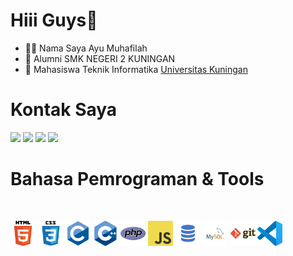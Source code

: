 # Hiii Guys👋

- 👨‍💻 Nama Saya Ayu Muhafilah
- :school: Alumni SMK NEGERI 2 KUNINGAN
- :school: Mahasiswa Teknik Informatika [Universitas Kuningan ](https://uniku.ac.id/)

# Kontak Saya
<a href="https://instagram.com/ayumuhafilah10" style="text-decoration: none;" target="_blank">
    <img src="https://img.shields.io/badge/instagram-%23E4405F?&style=for-the-badge&logo=instagram&logoColor=white" />
</a>
<a href="https://t.me/ayumuhafilah" style="text-decoration: none;" target="_blank">
    <img src="https://img.shields.io/badge/telegram-%2326A5F8?&style=for-the-badge&logo=telegram&logoColor=white" />
</a>
<a href="mailto:ayumuhafilah10@gmail.com" style="text-decoration: none;" target="_blank">
    <img src="https://img.shields.io/badge/email-%23EA4335?&style=for-the-badge&logo=gmail&logoColor=white" />
</a>
<a href="https://www.linkedin.com/in/ayu-muhafilah-36a9311a8" style="text-decoration: none;" target="_blank">
    <img src="https://img.shields.io/badge/linkedin-%2326A5F8?&style=for-the-badge&logo=linkedin&logoColor=white" />
</a>

# Bahasa Pemrograman & Tools

<br>

<img src="https://raw.githubusercontent.com/github/explore/80688e429a7d4ef2fca1e82350fe8e3517d3494d/topics/html/html.png"
    text-align="center" alt="HTML5" width="40" height="40" />
<img src="https://raw.githubusercontent.com/github/explore/80688e429a7d4ef2fca1e82350fe8e3517d3494d/topics/css/css.png"
    text-align="center" alt="CSS3" width="40" height="40" />
<img src="https://raw.githubusercontent.com/devicons/devicon/master/icons/c/c-original.svg" alt="c" width="40"
    height="40" />
<img src="https://raw.githubusercontent.com/devicons/devicon/master/icons/cplusplus/cplusplus-original.svg"
    alt="cplusplus" width="40" height="40" />
<img src="https://raw.githubusercontent.com/devicons/devicon/master/icons/php/php-original.svg" alt="php" width="40"
    height="40" />
<img src="https://raw.githubusercontent.com/github/explore/80688e429a7d4ef2fca1e82350fe8e3517d3494d/topics/javascript/javascript.png" 
    text-align="center" alt="JavaScript" width="40" height="40" />
<img src="https://raw.githubusercontent.com/github/explore/80688e429a7d4ef2fca1e82350fe8e3517d3494d/topics/sql/sql.png"
    text-align="center" alt="SQL" width="40" height="40" />
<img src="https://raw.githubusercontent.com/github/explore/80688e429a7d4ef2fca1e82350fe8e3517d3494d/topics/mysql/mysql.png"
    text-align="center" alt="MySQL" width="40" height="40" />
<img src="https://raw.githubusercontent.com/github/explore/80688e429a7d4ef2fca1e82350fe8e3517d3494d/topics/git/git.png"
    text-align="center" alt="Git" width="40" height="40"/>
<img text-align="center" alt="Visual Studio Code" width="40" height="40"
    src="https://raw.githubusercontent.com/github/explore/80688e429a7d4ef2fca1e82350fe8e3517d3494d/topics/visual-studio-code/visual-studio-code.png" />
